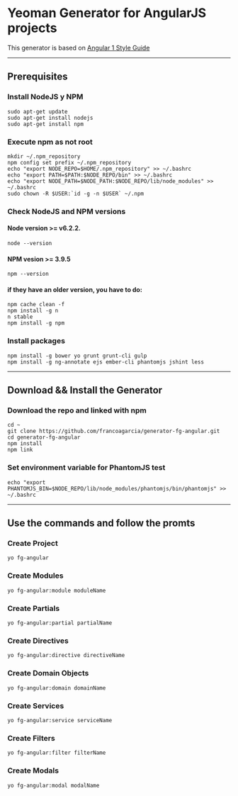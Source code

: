 # Yeoman Generator for AngularJS projects

This generator is based on [Angular 1 Style Guide](//github.com/johnpapa/angular-styleguide/blob/master/a1/README.md)

------------------------------------------------------------------------------------------------------------

## Prerequisites
### Install NodeJS y NPM
```	
sudo apt-get update
sudo apt-get install nodejs
sudo apt-get install npm
```

### Execute npm as not root 
```
mkdir ~/.npm_repository
npm config set prefix ~/.npm_repository
echo "export NODE_REPO=$HOME/.npm_repository" >> ~/.bashrc
echo "export PATH=$PATH:$NODE_REPO/bin" >> ~/.bashrc
echo "export NODE_PATH=$NODE_PATH:$NODE_REPO/lib/node_modules" >> ~/.bashrc
sudo chown -R $USER:`id -g -n $USER` ~/.npm
```

### Check NodeJS and NPM versions
#### Node version >= v6.2.2.
```
node --version 
```
#### NPM vesion >= 3.9.5
```
npm --version
```
#### if they have an older version, you have to do:
```
npm cache clean -f
npm install -g n
n stable
npm install -g npm
```

### Install packages
```
npm install -g bower yo grunt grunt-cli gulp 
npm install -g ng-annotate ejs ember-cli phantomjs jshint less
```

------------------------------------------------------------------------------------------------------------

## Download && Install the Generator

### Download the repo and linked with npm
```
cd ~
git clone https://github.com/francoagarcia/generator-fg-angular.git
cd generator-fg-angular
npm install
npm link
```
### Set environment variable for PhantomJS test
```
echo "export PHANTOMJS_BIN=$NODE_REPO/lib/node_modules/phantomjs/bin/phantomjs" >> ~/.bashrc
```

------------------------------------------------------------------------------------------------------------

## Use the commands and follow the promts

### Create Project 
```
yo fg-angular
```

### Create Modules
```
yo fg-angular:module moduleName
```

### Create Partials
```
yo fg-angular:partial partialName
```

### Create Directives
```
yo fg-angular:directive directiveName
```

### Create Domain Objects
```
yo fg-angular:domain domainName
```

### Create Services
```
yo fg-angular:service serviceName
```

### Create  Filters
```
yo fg-angular:filter filterName
```

### Create Modals
```
yo fg-angular:modal modalName
```
